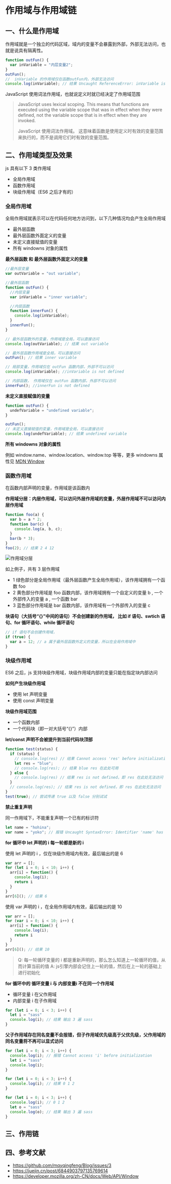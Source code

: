 # 作用域与作用域链

## 一、什么是作用域

作用域就是一个独立的代码区域，域内的变量不会暴露到外部，外部无法访问，也就是说具有隔离性。

```js
function outFun() {
  var inVariable = "内层变量2";
}
outFun();
//  inVariable 的作用域仅在函数outFun内，外部无法访问
console.log(inVariable); // 结果 Uncaught ReferenceError: inVariable is not defined
```

JavaScript 使用词法作用域，也就说定义时就已经决定了作用域范围

> JavaScript uses lexical scoping. This means that functions are executed using the variable scope that was in effect when they were defined, not the variable scope that is in effect when they are invoked.
>
> JavaScript 使用词法作用域。 这意味着函数是使用定义时有效的变量范围来执行的，而不是调用它们时有效的变量范围。

## 二、作用域类型及效果

js 具有以下 3 类作用域

- 全局作用域
- 函数作用域
- 块级作用域（ES6 之后才有的）

### 全局作用域

全局作用域就表示可以在代码任何地方访问到，以下几种情况均会产生全局作用域

- 最外层函数
- 最外层函数外面定义的变量
- 未定义直接赋值的变量
- 所有 windowns 对象的属性

**最外层函数 和 最外层函数外面定义的变量**

```js
//最外层变量
var outVariable = "out variable";

//最外层函数
function outFun() {
  //内层变量
  var inVariable = "inner variable";

  //内层函数
  function innerFun() {
    console.log(inVariable);
  }
  innerFun();
}

// 最外层函数外的变量，作用域是全局，可以直接访问
console.log(outVariable); // 结果 out variable

// 最外层函数作用域是全局，可以直接访问
outFun(); // 结果 inner variable

// 局部变量，作用域仅在 outFun 函数内部，外部不可以访问
console.log(inVariable); //inVariable is not defined

// 内部函数， 作用域仅在 outFun 函数内部，外部不可以访问
innerFun(); //innerFun is not defined
```

**未定义直接赋值的变量**

```js
function outFun() {
  undefVariable = "undefined variable";
}

outFun();
// 未定义直接赋值的变量，作用域是全局，可以直接访问
console.log(undefVariable); // 结果 undefined variable
```

**所有 windowns 对象的属性**

例如 window.name、window.location、window.top 等等，更多 windowns 属性见 [MDN Window](https://developer.mozilla.org/zh-CN/docs/Web/API/Window)

### 函数作用域

在函数内部声明的变量，作用域是该函数内

**作用域分层：内层作用域，可以访问外层作用域的变量，外层作用域不可以访问内层作用域**

```js
function foo(a) {
  var b = a * 2;
  function bar(c) {
    console.log(a, b, c);
  }
  bar(b * 3);
}
foo(2); // 结果 2 4 12
```

![作用域分层](./images/day13_1.png)

如上例子，共有 3 层作用域

- 1 绿色部分是全局作用域（最外层函数产生全局作用域），该作用域拥有一个函数 foo
- 2 黄色部分作用域是 foo 函数内部，该作用域拥有一个自定义的变量 b , 一个外部传入的变量 a , 一个函数 bar
- 3 蓝色部分作用域是 bar 函数内部，该作用域有一个外部传入的变量 c

**块语句（大括号“{}”中间的语句）不会创建新的作用域， 比如 if 语句、swtich 语句、for 循环语句、while 循环语句**

```js
// if 语句不会创建作用域，
if (true) {
  var a = 12; // a 属于最外层函数外定义的变量，所以在全局作用域中
}
```

### 块级作用域

ES6 之后，js 支持块级作用域，块级作用域内部的变量只能在指定块内部访问

**如何产生块级作用域**

- 使用 let 声明变量
- 使用 const 声明变量

**块级作用域范围**

- 一个函数内部
- 一个代码块（即一对大括号“{}”）内部

**let/const 声明不会被提升到当前代码块顶部**

```js
function test(status) {
  if (status) {
    // console.log(res) // 结果 Cannot access 'res' before initialization，即 res 在此处还没定义不可访问
    let res = "blue";
    // console.log(res); // 结果 blue res 在此处可用
  } else {
    // console.log(res) // 结果 res is not defined，即 res 在此处无法访问
  }
  // console.log(res); // 结果 res is not defined，即 res 在此处无法访问
}
test(true); // 尝试传递 true 以及 false 分别试试
```

**禁止重复声明**

同一作用域下，不能重复声明一个已有的标识符

```js
let name = "hohina";
var name = "yoko"; // 报错 Uncaught SyntaxError: Identifier 'name' has already been declared
```

**for 循环中 let 声明的 i 每一轮都是新的 i**

使用 let 声明的 i ，仅在块级作用域内有效，最后输出的是 6

```js
var arr = [];
for (let i = 0; i < 10; i++) {
  arr[i] = function() {
    console.log(i);
    return i
  }
}
arr[6](); // 结果 6
```

使用 var 声明的 i ，在全局作用域内有效，最后输出的是 10

```js
var arr = [];
for (var i = 0; i < 10; i++) {
  arr[i] = function() {
    console.log(i);
    return i
  }
}
arr[6](); // 结果 10
```

> Q: 每一轮循环变量的 i 都是重新声明的，那么怎么知道上一轮循环的值，从而计算当前的值
> A: js引擎内部会记住上一轮的值，然后在上一轮的基础上进行初始化

**for 循环中的 循环变量 i 与 内部变量i 不在同一个作用域**

- 循环变量 i 在父作用域
- 内部变量 i 在子作用域

```js
for (let i = 0; i < 3; i++) {
  let i = "sass"
  console.log(i); // 结果 输出 3 遍 sass
}
```

**父子作用域存在同名变量不会报错，但子作用域优先级高于父优先级，父作用域的同名变量将不再可以显式访问**

```js
for (let i = 0; i < 3; i++) {
  console.log(i); // 报错 Cannot access 'i' before initialization
  let i = "sass"
  console.log(i);
}
```

```js
for (let i = 0; i < 3; i++) {
  console.log(i); // 结果 0 1 2
}
```

```js
for (let i = 0; i < 3; i++) {
  console.log(i); // 0 1 2
  let o = "sass"
  console.log(o); // 结果 输出 3 遍 sass
}
```
## 三、作用链

## 四、参考文献

- https://github.com/mqyqingfeng/Blog/issues/3
- https://juejin.cn/post/6844903797135769614
- https://developer.mozilla.org/zh-CN/docs/Web/API/Window

